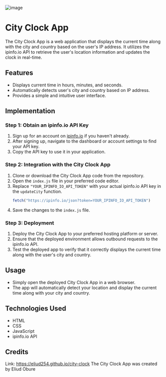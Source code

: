 ![image](https://github.com/Eliud254/city-clock/assets/109294381/1b2af08d-8091-430c-b6e2-8ce69620111b)


# City Clock App

The City Clock App is a web application that displays the current time along with the city and country based on the user's IP address. It utilizes the ipinfo.io API to retrieve the user's location information and updates the clock in real-time.

## Features

- Displays current time in hours, minutes, and seconds.
- Automatically detects user's city and country based on IP address.
- Provides a simple and intuitive user interface.

## Implementation

### Step 1: Obtain an ipinfo.io API Key

1. Sign up for an account on [ipinfo.io](https://ipinfo.io/signup) if you haven't already.
2. After signing up, navigate to the dashboard or account settings to find your API key.
3. Copy the API key to use it in your application.

### Step 2: Integration with the City Clock App

1. Clone or download the City Clock App code from the repository.
2. Open the `index.js` file in your preferred code editor.
3. Replace `"YOUR_IPINFO_IO_API_TOKEN"` with your actual ipinfo.io API key in the `updateCity` function.
   ```javascript
   fetch("https://ipinfo.io/json?token=YOUR_IPINFO_IO_API_TOKEN")
   ```
4. Save the changes to the `index.js` file.

### Step 3: Deployment

1. Deploy the City Clock App to your preferred hosting platform or server.
2. Ensure that the deployed environment allows outbound requests to the ipinfo.io API.
3. Test the deployed app to verify that it correctly displays the current time along with the user's city and country.

## Usage

- Simply open the deployed City Clock App in a web browser.
- The app will automatically detect your location and display the current time along with your city and country.

## Technologies Used

- HTML
- CSS
- JavaScript
- ipinfo.io API

## Credits
Link: https://eliud254.github.io/city-clock
The City Clock App was created by Eliud Obure
